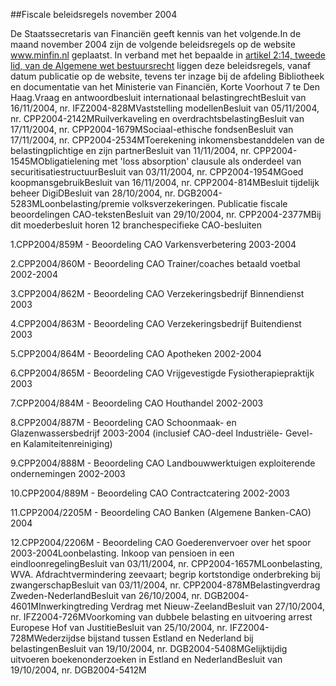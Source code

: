 <meta http-equiv='Content-Type' content='text/html; charset=utf-8' />

##Fiscale beleidsregels november 2004

De Staatssecretaris van Financiën geeft kennis van het volgende.In de maand november 2004 zijn de volgende beleidsregels op de website www.minfin.nl geplaatst. In verband met het bepaalde in [artikel 2:14, tweede lid, van de Algemene wet bestuursrecht](../../../../../../wet/algemene/wet/bestuursrecht/BWBR0005537/README.md) liggen deze beleidsregels, vanaf datum publicatie op de website, tevens ter inzage bij de afdeling Bibliotheek en documentatie van het Ministerie van Financiën, Korte Voorhout 7 te Den Haag.Vraag en antwoordbesluit internationaal belastingrechtBesluit van 16/11/2004, nr. IFZ2004-828MVaststelling modellenBesluit van 05/11/2004, nr. CPP2004-2142MRuilverkaveling en overdrachtsbelastingBesluit van 17/11/2004, nr. CPP2004-1679MSociaal-ethische fondsenBesluit van 17/11/2004, nr. CPP2004-2534MToerekening inkomensbestanddelen van de belastingplichtige en zijn partnerBesluit van 11/11/2004, nr. CPP2004-1545MObligatielening met 'loss absorption' clausule als onderdeel van securitisatiestructuurBesluit van 03/11/2004, nr. CPP2004-1954MGoed koopmansgebruikBesluit van 16/11/2004, nr. CPP2004-814MBesluit tijdelijk beheer DigiDBesluit van 28/10/2004, nr. DGB2004-5283MLoonbelasting/premie volksverzekeringen. Publicatie fiscale beoordelingen CAO-tekstenBesluit van 29/10/2004, nr. CPP2004-2377MBij dit moederbesluit horen 12 branchespecifieke CAO-besluiten

1.CPP2004/859M - Beoordeling CAO Varkensverbetering 2003-2004

2.CPP2004/860M - Beoordeling CAO Trainer/coaches betaald voetbal 2002-2004

3.CPP2004/862M - Beoordeling CAO Verzekeringsbedrijf Binnendienst 2003

4.CPP2004/863M - Beoordeling CAO Verzekeringsbedrijf Buitendienst 2003

5.CPP2004/864M - Beoordeling CAO Apotheken 2002-2004

6.CPP2004/865M - Beoordeling CAO Vrijgevestigde Fysiotherapiepraktijk 2003

7.CPP2004/884M - Beoordeling CAO Houthandel 2002-2003

8.CPP2004/887M - Beoordeling CAO Schoonmaak- en Glazenwassersbedrijf 2003-2004 (inclusief CAO-deel Industriële- Gevel- en Kalamiteitenreiniging)

9.CPP2004/888M - Beoordeling CAO Landbouwwerktuigen exploiterende ondernemingen 2002-2003

10.CPP2004/889M - Beoordeling CAO Contractcatering 2002-2003

11.CPP2004/2205M - Beoordeling CAO Banken (Algemene Banken-CAO) 2004

12.CPP2004/2206M - Beoordeling CAO Goederenvervoer over het spoor 2003-2004Loonbelasting. Inkoop van pensioen in een eindloonregelingBesluit van 03/11/2004, nr. CPP2004-1657MLoonbelasting, WVA. Afdrachtvermindering zeevaart; begrip kortstondige onderbreking bij zwangerschapBesluit van 03/11/2004, nr. CPP2004-878MBelastingverdrag Zweden-NederlandBesluit van 26/10/2004, nr. DGB2004-4601MInwerkingtreding Verdrag met Nieuw-ZeelandBesluit van 27/10/2004, nr. IFZ2004-726MVoorkoming van dubbele belasting en uitvoering arrest Europese Hof van JustitieBesluit van 25/10/2004, nr. IFZ2004-728MWederzijdse bijstand tussen Estland en Nederland bij belastingenBesluit van 19/10/2004, nr. DGB2004-5408MGelijktijdig uitvoeren boekenonderzoeken in Estland en NederlandBesluit van 19/10/2004, nr. DGB2004-5412M
